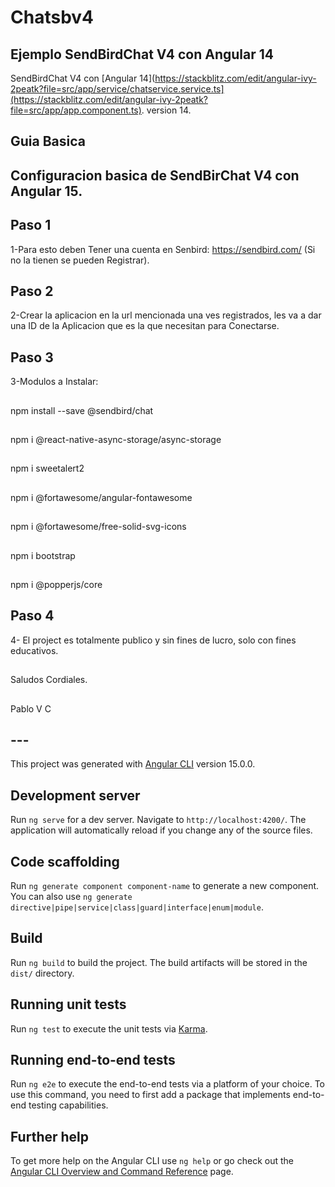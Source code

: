 # Chatsbv4
## Ejemplo SendBirdChat V4 con Angular 14
SendBirdChat V4 con [Angular 14](https://stackblitz.com/edit/angular-ivy-2peatk?file=src/app/service/chatservice.service.ts](https://stackblitz.com/edit/angular-ivy-2peatk?file=src/app/app.component.ts). version 14.
## Guia Basica
## Configuracion basica de SendBirChat V4 con Angular 15.
## Paso 1
1-Para esto deben Tener una cuenta en Senbird: https://sendbird.com/ (Si no la tienen se pueden Registrar).
## Paso 2
2-Crear la aplicacion en la url mencionada una ves registrados, les va a dar una ID de la Aplicacion que es la que necesitan para Conectarse.
## Paso 3
3-Modulos a Instalar:
##
npm install --save @sendbird/chat
##
npm i @react-native-async-storage/async-storage
##
npm i sweetalert2
##
npm i @fortawesome/angular-fontawesome
##
npm i @fortawesome/free-solid-svg-icons
##
npm i bootstrap
##
npm i @popperjs/core

## Paso 4
4- El project es totalmente publico y sin fines de lucro, solo con fines educativos.
##
Saludos Cordiales.
##
Pablo V C

## ---


This project was generated with [Angular CLI](https://github.com/angular/angular-cli) version 15.0.0.

## Development server

Run `ng serve` for a dev server. Navigate to `http://localhost:4200/`. The application will automatically reload if you change any of the source files.

## Code scaffolding

Run `ng generate component component-name` to generate a new component. You can also use `ng generate directive|pipe|service|class|guard|interface|enum|module`.

## Build

Run `ng build` to build the project. The build artifacts will be stored in the `dist/` directory.

## Running unit tests

Run `ng test` to execute the unit tests via [Karma](https://karma-runner.github.io).

## Running end-to-end tests

Run `ng e2e` to execute the end-to-end tests via a platform of your choice. To use this command, you need to first add a package that implements end-to-end testing capabilities.

## Further help

To get more help on the Angular CLI use `ng help` or go check out the [Angular CLI Overview and Command Reference](https://angular.io/cli) page.
